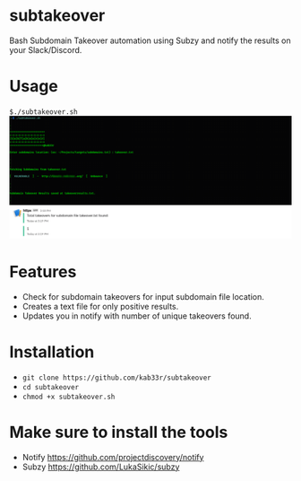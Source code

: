 # subtakeover
Bash Subdomain Takeover automation using Subzy and notify the results on your Slack/Discord.

# Usage
`$./subtakeover.sh`
![Subtakeover](subtakeover1.png)
![Subtakeover](subtakeover2.png)

# Features
- Check for subdomain takeovers for input subdomain file location.
- Creates a text file for only positive results.
- Updates you in notify with number of unique takeovers found.

# Installation
   * `git clone https://github.com/kab33r/subtakeover`
   * `cd subtakeover`
   * `chmod +x subtakeover.sh`

# Make sure to install the tools
   * Notify https://github.com/projectdiscovery/notify
   * Subzy https://github.com/LukaSikic/subzy
